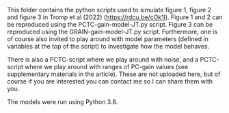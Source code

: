 This folder contains the python scripts used to simulate figure 1, figure 2 and figure 3 in Tromp et al (2022) (https://rdcu.be/cOk1l). Figure 1 and 2 can be reproduced using the PCTC-gain-model-JT.py script. Figure 3 can be reproduced using the GRAIN-gain-model-JT.py script. Furthermore, one is of course also invited to play around with model parameters (defined in variables at the top of the script) to investigate how the model behaves. 

There is also a PCTC-script where we play around with noise, and a PCTC-script where we play around with ranges of PC-gain values (see supplementary materials in the article). These are not uploaded here, but of course if you are interested you can contact me so I can share them with you.

The models were run using Python 3.8.
